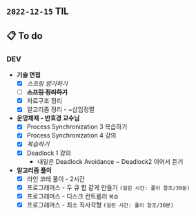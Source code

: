 ## `2022-12-15` TIL

## 📋 To do

### DEV

+ **기술 면접**
  + [x] _스프링 암기하기_
  + [ ] ~~**스프링 정리하기**~~
  + [x] 자료구조 정리
  + [x] 알고리즘 정리 - ~삽입정렬

+ **운영체제 - 반효경 교수님**
  + [x] Process Synchronization 3 복습하기
  + [x] Process Synchronization 4 강의
  + [x] _복습하기_
  + [x] Deadlock 1 강의
    + 내일은 Deadlock Avoidance ~ Deadlock2 이어서 듣기
  
+ **알고리즘 풀이**
  + [x] 라인 코테 풀이 - 2시간
  + [x] 프로그래머스 - 두 큐 합 같게 만들기 `(걸린 시간: 풀이 참조/30분)`
  + [x] 프로그래머스 - 디스크 컨트롤러 `복습`
  + [x] 프로그래머스 - 최소 직사각형 `(걸린 시간: 풀이 참조/30분)`